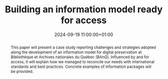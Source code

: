 ---
abstract: This paper will present a case study reporting challenges and strategies
  adopted along the development of an information model for digital preservation at
  Bibliothèque et Archives nationales du Québec (BAnQ). Influenced by and for access,
  it will explain how we managed to reconcile our needs with international standards
  and best practices. Concrete examples of information packages will be provided.
creators:
- Pascale Montmartin
date: 2024-09-19 11:00:00+01:00
document_url: https://ipres2024.pubpub.org/pub/mhrmk885/download/pdf
grand_parent: iPRES
institutions: []
keywords:
- approaches to preservation
- start 2 preserve
landing_page_url: https://ipres2024.pubpub.org/pub/mhrmk885/
language: eng
layout: publication
license: Creative Commons Attribution 4.0 (CC-BY-4.0)
notes_url: https://docs.google.com/document/d/1Gtj0FVs3quH2bqbetwTRgPFJWOaPMpRrrimsDVU7D4A/edit#heading=h.aar4tupij1po
parent: iPRES 2024
publication_type: paper
size: null
slides_url: ''
source_name: iPRES
stream_url: ''
title: Building an information model ready for access
year: 2024
---